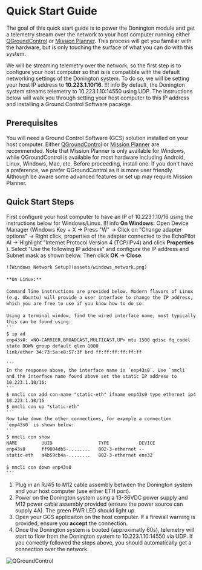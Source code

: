 # Quick Start Guide

The goal of this quick start guide is to power the Donington module and get a telemetry stream over the network to your host computer running either [QGroundControl](https://docs.qgroundcontrol.com/master/en/getting_started/download_and_install.html) or [Mission Planner](https://ardupilot.org/planner/docs/mission-planner-installation). This process will get you familiar with the hardware, but is only touching the surface of what you can do with this system. 

We will be streaming telemetry over the network, so the first step is to configure your host computer so that is is compatible with the default networking settings of the Donington system. To do so, we will be setting your host IP address to __10.223.1.10/16__.
!!! info
    By default, the Donington system streams telemetry to 10.223.1.10:14550 using UDP. The instructions below will walk you through setting your host computer to this IP address and installing a Ground Control Software pacakge.

## Prerequisites

You will need a Ground Control Software (GCS) solution installed on your host computer. Either [QGroundControl](https://docs.qgroundcontrol.com/master/en/getting_started/download_and_install.html) or [Mission Planner](https://ardupilot.org/planner/docs/mission-planner-installation.html) are recommended. Note that Mission Planner is only available for Windows, while QGroundControl is available for most hardware including Android, Linux, Windows, Mac, etc. Before proceeding, install one. If you don't have a preference, we prefer QGroundControl as it is more user friendly. Although be aware some advanced features or set up may require Mission Planner. 

## Quick Start Steps

First configure your host computer to have an IP of 10.223.1.10/16 using the instructions below for Windows/Linux.
!!! info
    **On Windows:** Open Device Manager (Windows Key + X → Press "W" → Click on "Change adapter options" → Right click, properties of the adapter connected to the EchoPilot AI → Highlight "Internet Protocol Version 4 (TCP/IPv4) and click __Properties__ ). Select "Use the following IP address" and configure the IP address and Subnet mask as shown below. Then click __OK__ → __Close__.  

    ![Windows Network Setup](assets/windows_network.png)

    **On Linux:**

    Command line instructions are provided below. Modern flavors of Linux (e.g. Ubuntu) will provide a user interface to change the IP address, which you are free to use if you know how to do so.

    Using a terminal window, find the wired interface name, most typically this can be found using:
    ```
    $ ip ad
    enp43s0: <NO-CARRIER,BROADCAST,MULTICAST,UP> mtu 1500 qdisc fq_codel state DOWN group default qlen 1000
    link/ether 34:73:5a:e8:57:3f brd ff:ff:ff:ff:ff:ff

    ```
    In the response above, the interface name is `enp43s0`. Use `nmcli` and the interface name found above set the static IP address to 10.223.1.10/16: 
    ```
    $ nmcli con add con-name "static-eth" ifname enp43s0 type ethernet ip4 10.223.1.10/16
    $ nmcli con up "static-eth"
    ```
    Now take down the other connections, for example a connection `enp43s0` is shown below:
    ```
    $ nmcli con show
    NAME         UUID                 TYPE           DEVICE
    enp43s0      ff9804db5-........   802-3-ethernet --
    static-eth   a4b59cb4a-........   802-3-ethernet ens32

    $ nmcli con down enp43s0
    ```


1. Plug in an RJ45 to M12 cable assembly between the Donington system and your host computer (use either ETH port).
2. Power on the Donington system using a 13-36VDC power supply and M12 power cable assembly provided (ensure the power source can supply 4A). The green PWR LED should light up.
3. Open your GCS applicaiton on the host computer. If a firewall warning is provided, ensure you __accept__ the connection.
4. Once the Donington system is booted (approximatly 60s), telemetry will start to flow from the Donington system to 10.223.1.10:14550 via UDP. If you correctly followed the steps above, you should automatically get a connection over the network.

![QGroundControl](assets/qgcs.png)